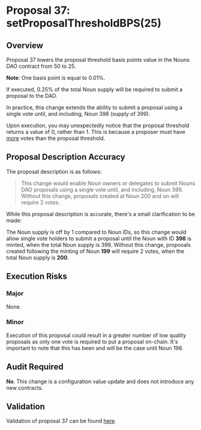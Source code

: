 # Proposal 37: setProposalThresholdBPS(25)

## Overview

Proposal 37 lowers the proposal threshold basis points value in the Nouns DAO contract from 50 to 25.

**Note**: One basis point is equal to 0.01%.

If executed, 0.25% of the total Noun supply will be required to submit a proposal to the DAO.

In practice, this change extends the ability to submit a proposal using a single vote until, and including, Noun 398 (supply of 399).

Upon execution, you may unexpectedly notice that the proposal threshold returns a value of 0, rather than 1. This is because a proposer must have [more](https://github.com/nounsDAO/nouns-monorepo/blob/ca4dbe199e835706636776ef201ffbaecfde8774/packages/nouns-contracts/contracts/governance/NounsDAOLogicV1.sol#L188) votes than the proposal threshold.

## Proposal Description Accuracy

The proposal description is as follows:

> This change would enable Noun owners or delegates to submit Nouns DAO proposals using a single vote until, and including, Noun 399. Without this change, proposals created at Noun 200 and on will require 2 votes.

While this proposal description is accurate, there's a small clarification to be made:

The Noun supply is off by 1 compared to Noun IDs, so this change would allow single vote holders to submit a proposal until the Noun with ID **398** is minted, when the total Noun supply is 399. Without this change, proposals created following the minting of Noun **199** will require 2 votes, when the total Noun supply is **200**.

## Execution Risks

### Major

None.

### Minor

Execution of this proposal could result in a greater number of low quality proposals as only one vote is required to put a proposal on-chain. It's important to note that this has been and will be the case until Noun 198.

## Audit Required

**No**. This change is a configuration value update and does not introduce any new contracts.


## Validation

Validation of proposal 37 can be found [here](../test/proposal-37.test.ts).
